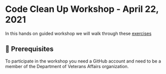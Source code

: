 # Code Clean Up Workshop - April 22, 2021
In this hands on guided workshop we will walk through these [exercises](/exercises/README.md)

## :mega: Prerequisites
To participate in the workshop you need a GitHub account and need to be a member of the Department of Veterans Affairs organization.
